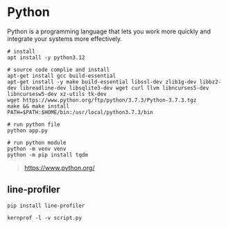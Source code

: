 # Python

Python is a programming language that lets you work more quickly and integrate your systems more effectively.

```shell
# install
apt install -y python3.12

# source code complie and install
apt-get install gcc build-essential
apt-get install -y make build-essential libssl-dev zlib1g-dev libbz2-dev libreadline-dev libsqlite3-dev wget curl llvm libncurses5-dev libncursesw5-dev xz-utils tk-dev
wget https://www.python.org/ftp/python/3.7.3/Python-3.7.3.tgz
make && make install
PATH=$PATH:$HOME/bin:/usr/local/python3.7.3/bin

# run python file
python app.py

# run python module
python -m venv venv
python -m pip install tqdm
```

> https://www.python.org/

## line-profiler

```shell
pip install line-profiler

kernprof -l -v script.py
```

